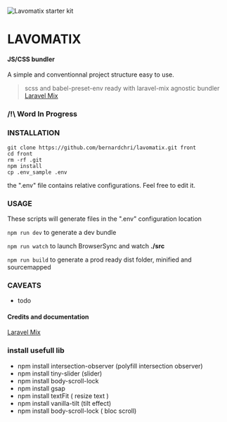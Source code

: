 ![Lavomatix starter kit](./logo.jpg)

# LAVOMATIX

#### JS/CSS bundler
A simple and conventionnal project structure easy to use.
> scss and babel-preset-env ready with laravel-mix agnostic bundler
> [Laravel Mix](https://laravel-mix.com/docs/2.1/installation)

###  /!\ Word In Progress

### INSTALLATION

```
git clone https://github.com/bernardchri/lavomatix.git front
cd front
rm -rf .git
npm install
cp .env_sample .env
```

the ".env" file contains relative configurations. Feel free to edit it.


### USAGE

These scripts will generate files in the ".env" configuration location

```npm run dev``` to generate a dev bundle

```npm run watch``` to launch BrowserSync and watch **./src**

```npm run build``` to generate a prod ready dist folder, minified and sourcemapped

### CAVEATS

- todo

#### Credits and documentation
[Laravel Mix](https://laravel-mix.com/docs/2.1/installation)

### install usefull lib
- npm install intersection-observer (polyfill intersection observer)
- npm install tiny-slider (slider)
- npm install body-scroll-lock
- npm install gsap
- npm install textFit ( resize text )
- npm install vanilla-tilt (tilt effect)
- npm install body-scroll-lock ( bloc scroll)


